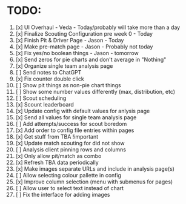 # TODO:
1. [x] UI Overhaul - Veda - Today/probably will take more than a day
2. [x] Finalize Scouting Configuration pre week 0 - Today
3. [x] Finish Pit & Driver Page - Jason - Today
4. [x] Make pre-match page - Jason - Probably not today
5. [x] Fix yes/no boolean things - Jason - tomorrow
6. [x] Send zeros for pie charts and don't average in "Nothing"
7. [x] Organize single team analysis page
8. [ ] Send notes to ChatGPT
9. [x] Fix counter double click
10. [ ] Show pit things as non-pie chart things
11. [ ] Show some number values differently (max, distribution, etc)
12. [ ] Scout scheduling
13. [x] Scount leaderboard
14. [x] Update config with default values for anlysis page
15. [x] Send all values for single team analysis page
16. [ ] Add attempts/success for scout boredom
17. [x] Add order to config file entries within pages
18. [x] Get stuff from TBA !important
19. [x] Update match scouting for did not show
20. [ ] Analysis client pinning rows and columns
21. [x] Only allow pit/match as combo
22. [x] Refresh TBA data periodically
23. [x] Make images separate URLs and include in analysis page(s)
24. [ ] Allow selecting colour pallette in config
25. [x] Improve column selection (menu with submenus for pages)
26. [ ] Allow user to select text instead of chart
27. [ ] Fix the interface for adding images
